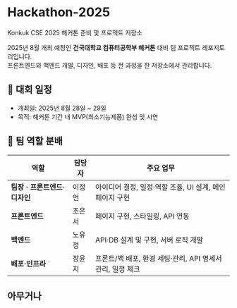 # Hackathon-2025
Konkuk CSE 2025 해커톤 준비 및 프로젝트 저장소

2025년 8월 개최 예정인 **건국대학교 컴퓨터공학부 해커톤** 대비 팀 프로젝트 레포지토리입니다.  
프론트엔드와 백엔드 개발, 디자인, 배포 등 전 과정을 한 저장소에서 관리합니다.

## 📅 대회 일정
- 개최일: 2025년 8월 28일 ~ 29일
- 목적: 해커톤 기간 내 MVP(최소기능제품) 완성 및 시연

## 👥 팀 역할 분배

| 역할 | 담당자 | 주요 업무 |
|------|--------|----------|
| **팀장 · 프론트엔드·디자인** | 이정언 | 아이디어 결정, 일정·역할 조율, UI 설계, 메인 페이지 구현 |
| **프론트엔드** | 조은서 | 페이지 구현, 스타일링, API 연동 |
| **백엔드** | 노유정 | API·DB 설계 및 구현, 서버 로직 개발 |
| **배포·인프라** | 장윤지 | 프론트/백 배포, 환경 세팅·관리, API 명세서 관리, 일정 체크 |
 ## 아무거나
